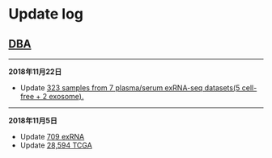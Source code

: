 # Update log

## [DBA](http://lulab.life.tsinghua.edu.cn/DBA/) 

-----
**2018年11月22日**

- Update [323 samples from 7 plasma/serum exRNA-seq datasets(5 cell-free + 2 exosome).](http://lulab.life.tsinghua.edu.cn/DBA/datasets.php)

-----

**2018年11月5日**

- Update [709 exRNA](http://lulab.life.tsinghua.edu.cn/DBA/datasets.php)
- Update [ 28,594 TCGA](http://lulab.life.tsinghua.edu.cn/DBA/tcgasets.php#raw_data_sta)


